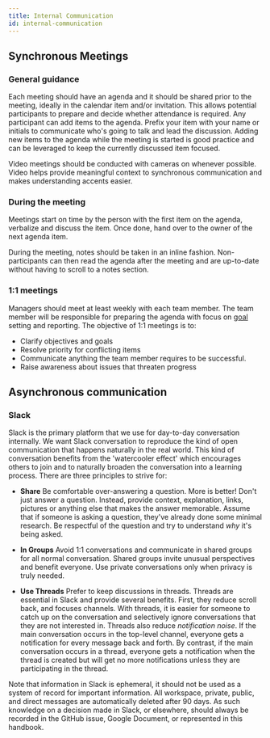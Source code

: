 ```yaml
---
title: Internal Communication
id: internal-communication
---
```


## Synchronous Meetings

### General guidance

Each meeting should have an agenda and it should be shared prior to the meeting, ideally in the calendar item and/or invitation. This allows potential participants to prepare and decide whether attendance is required. Any participant can add items to the agenda. Prefix your item with your name or initials to communicate who's going to talk and lead the discussion. Adding new items to the agenda while the meeting is started is good practice and can be leveraged to keep the currently discussed item focused.

Video meetings should be conducted with cameras on whenever possible.  Video helps provide meaningful context to synchronous communication and makes understanding accents easier.

### During the meeting

Meetings start on time by the person with the first item on the agenda, verbalize and discuss the item. Once done, hand over to the owner of the next agenda item.

During the meeting, notes should be taken in an inline fashion. Non-participants can then read the agenda after the meeting and are up-to-date without having to scroll to a notes section.

### 1:1 meetings

Managers should meet at least weekly with each team member.  The team member will be responsible for preparing the agenda with focus on [goal](https://en.wikipedia.org/wiki/SMART_criteria) setting and reporting.  The objective of 1:1 meetings is to:

- Clarify objectives and goals
- Resolve priority for conflicting items
- Communicate anything the team member requires to be successful.
- Raise awareness about issues that threaten progress

## Asynchronous communication

### Slack

Slack is the primary platform that we use for day-to-day conversation internally. We want Slack conversation to reproduce the kind of open communication that happens naturally in the real world. This kind of conversation benefits from the 'watercooler effect' which encourages others to join and to naturally broaden the conversation into a learning process.  There are three principles to strive for:

- **Share**  Be comfortable over-answering a question. More is better!  Don't just
  answer a question.  Instead, provide context, explanation, links, pictures or anything else that makes the answer memorable.  Assume that if someone is asking a question, they've already done some minimal research. Be respectful of the question and try to understand _why_ it's being asked.
  
- **In Groups**  Avoid 1:1 conversations and communicate in shared groups for all
  normal conversation.  Shared groups invite unusual perspectives and benefit everyone. Use private conversations only when privacy is truly needed.

- **Use Threads** Prefer to keep discussions in threads. Threads are essential in Slack and provide several benefits.  First, they reduce scroll back, and focuses channels.  With threads, it is easier for someone to catch up on the conversation and selectively ignore conversations that they are not interested in.  Threads also reduce _notification noise_.  If the main conversation occurs in the top-level channel, everyone gets a notification for every message back and forth. By contrast, if the main conversation occurs in a thread, everyone gets a notification when the thread is created but will get no more notifications unless they are participating in the thread.

Note that information in Slack is ephemeral, it should not be used as a system of record for important information.  All workspace, private, public, and direct messages are automatically deleted after 90 days. As such knowledge on a decision made in Slack, or elsewhere, should always be recorded in the GitHub issue, Google Document, or represented in this handbook.
